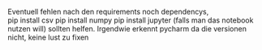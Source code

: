 Eventuell fehlen nach den requirements noch dependencys,<br>
pip install csv
pip install numpy
pip install jupyter
(falls man das notebook nutzen will)
sollten helfen. Irgendwie erkennt pycharm da die versionen nicht, keine lust zu fixen
